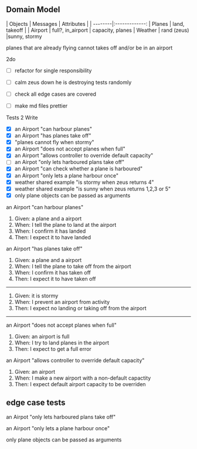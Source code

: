 Domain Model
---------

| Objects | Messages     | Attributes  |
| --------|:-------------:
| Planes  | land, takeoff |
| Airport | full?, in_airport | capacity, planes
| Weather | rand (zeus) |sunny, stormy


 planes that are already flying cannot takes off and/or be in an airport

2do

- [ ] refactor for single responsibility
- [ ] calm zeus down he is destroying tests randomly
- [ ] check all edge cases are covered
- [ ] make md files prettier


Tests 2 Write

- [x] an Airport "can harbour planes"
- [x] an Airport "has planes take off"
- [x] "planes cannot fly when stormy"
- [x] an Airport "does not accept planes when full"
- [x] an Airport "allows controller to override default capacity"
- [ ] an Airpot "only lets harboured plans take off"
- [x] an Airport "can check whether a plane is harboured"
- [x] an Airport "only lets a plane harbour once"
- [x] weather shared example "is stormy when zeus returns 4"
- [x] weather shared example "is sunny when zeus returns 1,2,3 or 5"
- [x] only plane objects can be passed as arguments

an Airport "can harbour planes"
1. Given: a plane and a airport
2. When: I tell the plane to land at the airport
3. When: I confirm it has landed
4. Then: I expect it to have landed

an Airport "has planes take off"
1. Given: a plane and a airport
2. When: I tell the plane to take off from the airport
3. When: I confirm it has taken off
4. Then: I expect it to have taken off
---
1. Given: it is stormy
2. When: I prevent an airport from activity
3. Then: I expect no landing or taking off from the airport
---
an Airport "does not accept planes when full"
1. Given: an airport is full
2. When: I try to land planes in the airport
3. Then: I expect to get a full error

an Airport "allows controller to override default capacity"
1. Given: an airport
2. When: I make a new airport with a non-default capactity
3. Then: I expect default airport capacity to be overriden

edge case tests
---
an Airpot "only lets harboured plans take off"

an Airport "only lets a plane harbour once"

only plane objects can be passed as arguments
